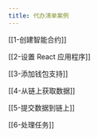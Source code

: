 ```yaml
---
title: 代办清单案例
---
```

[[1-创建智能合约]]

[[2-设置 React 应用程序]]

[[3-添加钱包支持]]

[[4-从链上获取数据]]

[[5-提交数据到链上]]

[[6-处理任务]]




